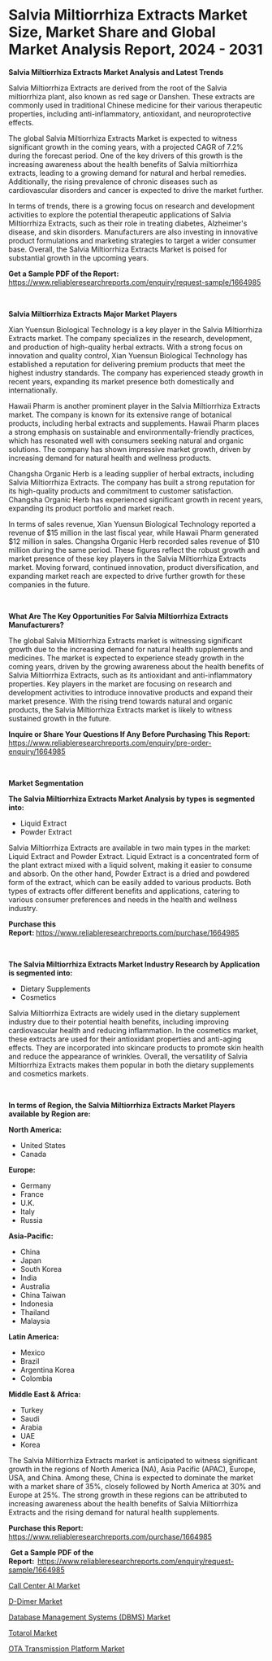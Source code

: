 <p><h1>Salvia Miltiorrhiza Extracts Market Size, Market Share and Global Market Analysis Report, 2024 - 2031</h1></p><p><strong>Salvia Miltiorrhiza Extracts Market Analysis and Latest Trends</strong></p>
<p><p>Salvia Miltiorrhiza Extracts are derived from the root of the Salvia miltiorrhiza plant, also known as red sage or Danshen. These extracts are commonly used in traditional Chinese medicine for their various therapeutic properties, including anti-inflammatory, antioxidant, and neuroprotective effects.</p><p>The global Salvia Miltiorrhiza Extracts Market is expected to witness significant growth in the coming years, with a projected CAGR of 7.2% during the forecast period. One of the key drivers of this growth is the increasing awareness about the health benefits of Salvia miltiorrhiza extracts, leading to a growing demand for natural and herbal remedies. Additionally, the rising prevalence of chronic diseases such as cardiovascular disorders and cancer is expected to drive the market further.</p><p>In terms of trends, there is a growing focus on research and development activities to explore the potential therapeutic applications of Salvia Miltiorrhiza Extracts, such as their role in treating diabetes, Alzheimer's disease, and skin disorders. Manufacturers are also investing in innovative product formulations and marketing strategies to target a wider consumer base. Overall, the Salvia Miltiorrhiza Extracts Market is poised for substantial growth in the upcoming years.</p></p>
<p><strong>Get a Sample PDF of the Report:&nbsp;</strong> <a href="https://www.reliableresearchreports.com/enquiry/request-sample/1664985">https://www.reliableresearchreports.com/enquiry/request-sample/1664985</a></p>
<p>&nbsp;</p>
<p><strong>Salvia Miltiorrhiza Extracts Major Market Players</strong></p>
<p><p>Xian Yuensun Biological Technology is a key player in the Salvia Miltiorrhiza Extracts market. The company specializes in the research, development, and production of high-quality herbal extracts. With a strong focus on innovation and quality control, Xian Yuensun Biological Technology has established a reputation for delivering premium products that meet the highest industry standards. The company has experienced steady growth in recent years, expanding its market presence both domestically and internationally. </p><p>Hawaii Pharm is another prominent player in the Salvia Miltiorrhiza Extracts market. The company is known for its extensive range of botanical products, including herbal extracts and supplements. Hawaii Pharm places a strong emphasis on sustainable and environmentally-friendly practices, which has resonated well with consumers seeking natural and organic solutions. The company has shown impressive market growth, driven by increasing demand for natural health and wellness products. </p><p>Changsha Organic Herb is a leading supplier of herbal extracts, including Salvia Miltiorrhiza Extracts. The company has built a strong reputation for its high-quality products and commitment to customer satisfaction. Changsha Organic Herb has experienced significant growth in recent years, expanding its product portfolio and market reach. </p><p>In terms of sales revenue, Xian Yuensun Biological Technology reported a revenue of $15 million in the last fiscal year, while Hawaii Pharm generated $12 million in sales. Changsha Organic Herb recorded sales revenue of $10 million during the same period. These figures reflect the robust growth and market presence of these key players in the Salvia Miltiorrhiza Extracts market. Moving forward, continued innovation, product diversification, and expanding market reach are expected to drive further growth for these companies in the future.</p></p>
<p>&nbsp;</p>
<p><strong>What Are The Key Opportunities For Salvia Miltiorrhiza Extracts Manufacturers?</strong></p>
<p><p>The global Salvia Miltiorrhiza Extracts market is witnessing significant growth due to the increasing demand for natural health supplements and medicines. The market is expected to experience steady growth in the coming years, driven by the growing awareness about the health benefits of Salvia Miltiorrhiza Extracts, such as its antioxidant and anti-inflammatory properties. Key players in the market are focusing on research and development activities to introduce innovative products and expand their market presence. With the rising trend towards natural and organic products, the Salvia Miltiorrhiza Extracts market is likely to witness sustained growth in the future.</p></p>
<p><strong>Inquire or Share Your Questions If Any Before Purchasing This Report:</strong> <a href="https://www.reliableresearchreports.com/enquiry/pre-order-enquiry/1664985">https://www.reliableresearchreports.com/enquiry/pre-order-enquiry/1664985</a></p>
<p>&nbsp;</p>
<p><strong>Market Segmentation</strong></p>
<p><strong>The Salvia Miltiorrhiza Extracts Market Analysis by types is segmented into:</strong></p>
<p><ul><li>Liquid Extract</li><li>Powder Extract</li></ul></p>
<p><p>Salvia Miltiorrhiza Extracts are available in two main types in the market: Liquid Extract and Powder Extract. Liquid Extract is a concentrated form of the plant extract mixed with a liquid solvent, making it easier to consume and absorb. On the other hand, Powder Extract is a dried and powdered form of the extract, which can be easily added to various products. Both types of extracts offer different benefits and applications, catering to various consumer preferences and needs in the health and wellness industry.</p></p>
<p><strong>Purchase this Report:&nbsp;</strong><a href="https://www.reliableresearchreports.com/purchase/1664985">https://www.reliableresearchreports.com/purchase/1664985</a></p>
<p>&nbsp;</p>
<p><strong>The Salvia Miltiorrhiza Extracts Market Industry Research by Application is segmented into:</strong></p>
<p><ul><li>Dietary Supplements</li><li>Cosmetics</li></ul></p>
<p><p>Salvia Miltiorrhiza Extracts are widely used in the dietary supplement industry due to their potential health benefits, including improving cardiovascular health and reducing inflammation. In the cosmetics market, these extracts are used for their antioxidant properties and anti-aging effects. They are incorporated into skincare products to promote skin health and reduce the appearance of wrinkles. Overall, the versatility of Salvia Miltiorrhiza Extracts makes them popular in both the dietary supplements and cosmetics markets.</p></p>
<p>&nbsp;</p>
<p><strong>In terms of Region, the Salvia Miltiorrhiza Extracts Market Players available by Region are:</strong></p>
<p>
    <p> <strong> North America: </strong>
        <ul>
            <li>United States</li>
            <li>Canada</li>
        </ul>
        </p> 
    <p> <strong> Europe: </strong>
        <ul>
            <li>Germany</li>
            <li>France</li>
            <li>U.K.</li>
            <li>Italy</li>
            <li>Russia</li>
        </ul>
        </p> 
    <p> <strong> Asia-Pacific: </strong>
        <ul>
            <li>China</li>
            <li>Japan</li>
            <li>South Korea</li>
            <li>India</li>
            <li>Australia</li>
            <li>China Taiwan</li>
            <li>Indonesia</li>
            <li>Thailand</li>
            <li>Malaysia</li>
        </ul>
        </p> 
    <p> <strong> Latin America: </strong>
        <ul>
            <li>Mexico</li>
            <li>Brazil</li>
            <li>Argentina Korea</li>
            <li>Colombia</li>
        </ul>
        </p> 
    <p> <strong> Middle East & Africa: </strong>
        <ul>
            <li>Turkey</li>
            <li>Saudi</li>
            <li>Arabia</li>
            <li>UAE</li>
            <li>Korea</li>
        </ul>
    </p>
    </p>
<p><p>The Salvia Miltiorrhiza Extracts market is anticipated to witness significant growth in the regions of North America (NA), Asia Pacific (APAC), Europe, USA, and China. Among these, China is expected to dominate the market with a market share of 35%, closely followed by North America at 30% and Europe at 25%. The strong growth in these regions can be attributed to increasing awareness about the health benefits of Salvia Miltiorrhiza Extracts and the rising demand for natural health supplements.</p></p>
<p><strong>Purchase this Report: </strong><a href="https://www.reliableresearchreports.com/purchase/1664985">https://www.reliableresearchreports.com/purchase/1664985</a></p>
<p>&nbsp;<strong>Get a Sample PDF of the Report:&nbsp;&nbsp;</strong><a href="https://www.reliableresearchreports.com/enquiry/request-sample/1664985">https://www.reliableresearchreports.com/enquiry/request-sample/1664985</a></p>
<p><strong></strong></p>
<p><p><a href="https://medium.com/p/19dccdc700d1/edit">Call Center AI Market</a></p><p><a href="https://github.com/ChiragRp1/Market-Research-Report-List-3/blob/main/d-dimer-market.md">D-Dimer Market</a></p><p><a href="https://github.com/Hazelklievgspy6vdcsmu106w/Market-Research-Report-List-1/blob/main/database-management-systems-dbms-market.md">Database Management Systems (DBMS) Market</a></p><p><a href="https://issuu.com/reportprime-2/docs/totarol-market-size-2030.pptx">Totarol Market</a></p><p><a href="https://medium.com/@dashawnmoen/ota-transmission-platform-market-analysis-and-sze-forecasted-for-period-from-2024-to-2031-cee234197a22">OTA Transmission Platform Market</a></p></p>
